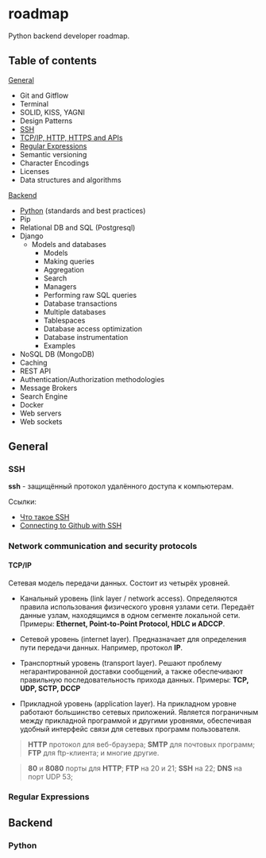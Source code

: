 # roadmap
Python backend developer roadmap.

## Table of contents

[General](#general)

- Git and Gitflow
- Terminal
- SOLID, KISS, YAGNI
- Design Patterns
- [SSH](#ssh)
- [TCP/IP, HTTP, HTTPS and APIs](#network-communication-and-security-protocols)
- [Regular Expressions](#regular-expressions)
- Semantic versioning
- Character Encodings
- Licenses
- Data structures and algorithms

[Backend](#backend)

- [Python](#python) (standards and best practices)
- Pip
- Relational DB and SQL (Postgresql)
- Django
  - Models and databases
    - Models
    - Making queries
    - Aggregation
    - Search
    - Managers
    - Performing raw SQL queries
    - Database transactions
    - Multiple databases
    - Tablespaces
    - Database access optimization
    - Database instrumentation
    - Examples
- NoSQL DB (MongoDB)
- Caching
- REST API
- Authentication/Authorization methodologies
- Message Brokers
- Search Engine
- Docker
- Web servers
- Web sockets

## General

### SSH

**ssh** - защищённый протокол удалённого доступа к компьютерам.

Ссылки:

- [Что такое SSH](https://guides.hexlet.io/ssh/)
- [Connecting to Github with SSH](https://help.github.com/en/articles/connecting-to-github-with-ssh)


### Network communication and security protocols

#### TCP/IP

Сетевая модель передачи данных. Состоит из четырёх уровней. 

- Канальный уровень (link layer / network access). Определяются правила использования физического уровня узлами сети. Передаёт данные узлам, находящимся в одном сегменте локальной сети. Примеры: **Ethernet, Point-to-Point Protocol, HDLC и ADCCP**. 

- Сетевой уровень (internet layer). Предназначает для определения пути передачи данных. Например, протокол **IP**.

- Транспортный уровень (transport layer). Решают проблему негарантированной доставки сообщений, а также обеспечивают правильную последовательность прихода данных. Примеры: **TCP, UDP, SCTP, DCCP**

- Прикладной уровень (application layer). На прикладном уровне работают большинство сетевых приложений. Является пограничным между прикладной программой и другими уровнями, обеспечивая удобный интерфейс связи для сетевых программ пользователя.

> **HTTP** протокол для веб-браузера; **SMTP** для почтовых программ; **FTP** для ftp-клиента; и многие другие. 

> **80** и **8080** порты для **HTTP**; **FTP** на 20 и 21; **SSH** на 22; **DNS** на порт UDP 53;

### Regular Expressions


## Backend


### Python

